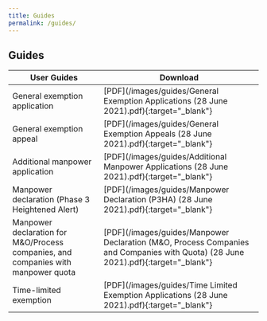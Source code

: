 ```yaml
---
title: Guides
permalink: /guides/
---
```

## Guides

| User Guides | Download |
|---|---|
| General exemption application | [PDF](/images/guides/General Exemption Applications (28 June 2021).pdf){:target="_blank"} |
| General exemption appeal | [PDF](/images/guides/General Exemption Appeals (28 June 2021).pdf){:target="_blank"} |
| Additional manpower application | [PDF](/images/guides/Additional Manpower Applications (28 June 2021).pdf){:target="_blank"} |
| Manpower declaration (Phase 3 Heightened Alert) | [PDF](/images/guides/Manpower Declaration (P3HA) (28 June 2021).pdf){:target="_blank"} |
| Manpower declaration for M&O/Process companies, and companies with manpower quota | [PDF](/images/guides/Manpower Declaration (M&O, Process Companies and Companies with Quota) (28 June 2021).pdf){:target="_blank"} |
| Time-limited exemption | [PDF](/images/guides/Time Limited Exemption Applications (28 June 2021).pdf){:target="_blank"} |
